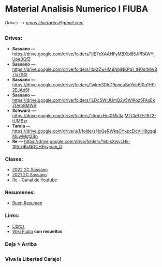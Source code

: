 # Material Analisis Numerico I FIUBA
###### Drives  --> repos.libertarias@gmail.com

### Drives:
* __Sassano__ **—** https://drive.google.com/drive/folders/1jlE7xXAAHFyMBXbi85JPRAWYjUpe0GfZ
* __Sassano__ **—** https://drive.google.com/drive/folders/1bKtZwHM9NbjNKPa1_tH0drMwB7Iv7fR3
* __Sassano__ **—** https://drive.google.com/drive/folders/1wkm3DhD9poeaSqYdc6I0q1HPr2EJAd6f
* __Sassano__ **—** https://drive.google.com/drive/folders/1LDcSWIJUmQ2v5WlKoz5FAxEkZDeb8MWB
* __Schwarz__ **—** https://drive.google.com/drive/folders/1i5qdzHrs0Mk3ajMTCkB7FZ672-tUMBzr
* __Tarela__ **—** https://drive.google.com/drive/u/1/folders/1xQeRWkaOYxpcEicViH8gqqlMuwMgt3Bn
* __Re__ **—** https://drive.google.com/drive/folders/1ebisXwyLHk-19VlxjBcNGCHFyvjnae_O

<!-- Subir Cavaliere -->

### Clases: 
* [2022 2C Sassano](https://www.youtube.com/playlist?list=PL-vAkTpuZNGCyKcFoCbJc7mVXwMrddszM)
* [2021 2C Sassano](https://www.youtube.com/playlist?list=PL-vAkTpuZNGAwSUXLD-zoV7FXT9uoFKm0)
* [Re - Canal de Youtube](https://www.youtube.com/@modelacionnumerica2361)
<!-- Clases de Cavaliere https://drive.google.com/drive/folders/1FTWnk2FDlu90DAPHMCNabZfR_r-I6aU- -->

### Resumenes:
* [Buen Resumen](https://tide-lantern-9ea.notion.site/Interpolaci-n-Polinomial-ac4e0aa7a33942939d41bba6d774b23f)

### Links: 
* [Libros](https://drive.google.com/drive/folders/1bg53bKIOPFbmmpcbZunF5-_UOw0FVow5)
* [Wiki Fiuba](http://wiki.foros-fiuba.com.ar/materias:75:12) __con resueltos__

  
### Deja ⭐ Arriba
### Viva la Libertad Carajo!
